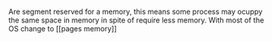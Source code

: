 Are segment reserved for a memory, this means some process may ocuppy the same space in memory in spite of require less memory. With most of the OS change to [[pages memory]]